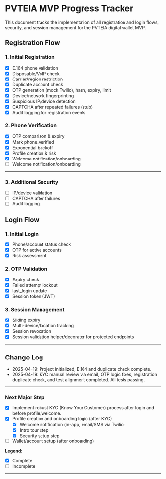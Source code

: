 # PVTElA MVP Progress Tracker

This document tracks the implementation of all registration and login flows, security, and session management for the PVTElA digital wallet MVP.

## Registration Flow

### 1. Initial Registration
- [x] E.164 phone validation
- [x] Disposable/VoIP check
- [x] Carrier/region restriction
- [x] Duplicate account check
- [x] OTP generation (mock Twilio), hash, expiry, limit
- [x] Device/network fingerprinting
- [x] Suspicious IP/device detection
- [x] CAPTCHA after repeated failures (stub)
- [x] Audit logging for registration events

### 2. Phone Verification
- [x] OTP comparison & expiry
- [x] Mark phone_verified
- [x] Exponential backoff
- [x] Profile creation & risk
- [x] Welcome notification/onboarding
- [ ] Welcome notification/onboarding

---


### 3. Additional Security
- [ ] IP/device validation
- [ ] CAPTCHA after failures
- [ ] Audit logging

## Login Flow

### 1. Initial Login
- [x] Phone/account status check
- [x] OTP for active accounts
- [x] Risk assessment

### 2. OTP Validation
- [x] Expiry check
- [x] Failed attempt lockout
- [x] last_login update
- [x] Session token (JWT)

### 3. Session Management
- [x] Sliding expiry
- [x] Multi-device/location tracking
- [x] Session revocation
- [x] Session validation helper/decorator for protected endpoints

---

## Change Log

- 2025-04-19: Project initialized, E.164 and duplicate check complete.
- 2025-04-19: KYC manual review via email, OTP logic fixes, registration duplicate check, and test alignment completed. All tests passing.

---

### Next Major Step
- [x] Implement robust KYC (Know Your Customer) process after login and before profile/welcome.
- [x] Profile creation and onboarding logic (after KYC)
    - [x] Welcome notification (in-app, email/SMS via Twilio)
    - [x] Intro tour step
    - [x] Security setup step
- [ ] Wallet/account setup (after onboarding)

**Legend:**
- [x] Complete
- [ ] Incomplete

---
